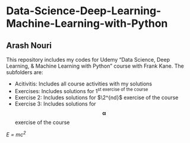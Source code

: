 # Data-Science-Deep-Learning-Machine-Learning-with-Python
## Arash Nouri
This repository includes my codes for Udemy “Data Science, Deep Learning, &amp; Machine Learning with Python” course with Frank Kane. The subfolders are:
* Acitivitis: Includes all course activities with my solutions
* Exercises: Includes solutions for 1<sup>st exercise of the course
* Exercise 2: Includes solutions for $\2^{nd}$ exercise of the course
* Exercise 3: Includes solutions for $$\mathbf{\alpha}$$ exercise of the course   
 
*E = mc<sup>2</sup>*


